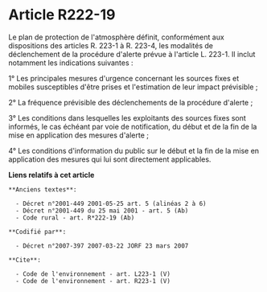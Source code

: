 # Article R222-19

Le plan de protection de l'atmosphère définit, conformément aux dispositions des articles R. 223-1 à R. 223-4, les modalités
de déclenchement de la procédure d'alerte prévue à l'article L. 223-1. Il inclut notamment les indications suivantes : 

1° Les principales mesures d'urgence concernant les sources fixes et mobiles susceptibles d'être prises et l'estimation de
leur impact prévisible ; 

2° La fréquence prévisible des déclenchements de la procédure d'alerte ; 

3° Les conditions dans lesquelles les exploitants des sources fixes sont informés, le cas échéant par voie de notification,
du début et de la fin de la mise en application des mesures d'alerte ; 

4° Les conditions d'information du public sur le début et la fin de la mise en application des mesures qui lui sont
directement applicables.

**Liens relatifs à cet article**

	**Anciens textes**:

	  - Décret n°2001-449 2001-05-25 art. 5 (alinéas 2 à 6)
	  - Décret n°2001-449 du 25 mai 2001 - art. 5 (Ab)
	  - Code rural - art. R*222-19 (Ab)

	**Codifié par**:

	  - Décret n°2007-397 2007-03-22 JORF 23 mars 2007

	**Cite**:

	  - Code de l'environnement - art. L223-1 (V)
	  - Code de l'environnement - art. R223-1 (V)
